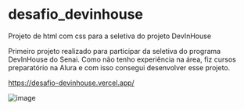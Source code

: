 # desafio_devinhouse
Projeto de html com css para a seletiva do projeto DevInHouse

Primeiro projeto realizado para participar da seletiva do programa DevInHouse do Senai. Como não tenho experiência na área, fiz cursos preparatório na Alura e com isso consegui desenvolver esse projeto.

https://desafio-devinhouse.vercel.app/

![image](https://github.com/andriarasc/desafio_devinhouse/assets/99697198/d78035b8-1eae-46e1-b76a-f34a3e159f57)
